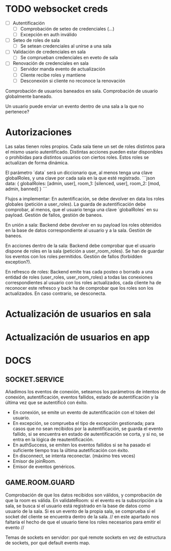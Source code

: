 # TODO websocket creds

- [ ] Autentificación
    - [ ] Comprobación de seteo de credenciales (...)
    - [ ] Excepción en auth inválido

- [ ] Seteo de roles de sala
    - [ ] Se setean credenciales al unirse a una sala
- [ ] Validación de credenciales en sala
    - [ ] Se comprueban credenciales en eveto de sala
- [ ] Renovación de credenciales en sala
    - [ ] Servidor manda evento de actualización
    - [ ] Cliente recibe roles y mantiene
    - [ ] Desconexión si cliente no reconoce la renovación

Comprobación de usuarios baneados en sala.
Comprobación de usuario globalmente baneado.

Un usuario puede enviar un evento dentro de una sala a la que no pertenece?

# Autorizaciones
Las salas tienen roles propios. Cada sala tiene un set de roles distintos para el mismo usario autentificado. Distintas acciones pueden estar disponibles o prohibidas para distintos usuarios con ciertos roles. Estos roles se actualizan de forma dinámica.

El parámetro ´data´ será un diccionario que, al menos tenga una clave globalRoles, y una clave por cada sala en la que esté registrado.
´´´json
data: {
    globalRoles: [admin, user],
    room_1: [silenced, user],
    room_2: [mod, admin, banned]
}
´´´

Flujos a implementar:
En autentificación, se debe devolver en data los roles globales (petición a user_roles).
La guarda de autentificación debe comprobar, al menos, que el usuario tenga una clave 
´globalRoles´ en su payload.
Gestión de fallos, gestión de baneos.

En unión a sala:
Backend debe devolver en su payload los roles obtenidos en la base de datos correspondiente al usuario y a la sala.
Gestión de baneos.

En acciones dentro de la sala:
Backend debe comprobar que el usuario dispone de roles en la sala (petición a user_room_roles). Se han de guardar los eventos con los roles permitidos.
Gestión de fallos (forbidden exception?).

En refresco de roles:
Backend emite tras cada posteo o borrado a una entidad de roles (user_roles, user_room_roles) a todas las conexiones correspondientes al usuario con los roles actualizados, cada cliente ha de reconocer este refresco y back ha de comprobar que los roles son los actualizados. En caso contrario, se desconecta.


# Actualización de usuarios en sala

# Actualización de usuarios en app

# DOCS
## SOCKET.SERVICE
Añadimos los eventos de conexión, seteamos los parámetros de intentos de conexión, autentificación, eventos fallidos, estado de autentificación y la última vez que se autentificó con éxito.

* En conexión, se emite un evento de autentificación con el token del usuario.
* En excepción, se comprueba el tipo de excepción gestionada; para casos que no sean recibidos por la autentificación, se guarda el evento fallido, si se encuentra en estado de autentificación se corta, y si no, se entra en la lógica de reautentificación.
* En authSuccess, se emiten los eventos fallidos si se ha pasado el suficiente tiempo tras la última autetificación con éxito.
* En disconnect, se intenta reconectar. (máximo tres veces)
* Emisor de joinRoom.
* Emisor de eventos genéricos.

## GAME.ROOM.GUARD
Comprobación de que los datos recibidos son válidos, y comprobación de que la room es válida.
En validateRoom: si el evento es la subscripción a la sala, se busca si el usuario está registrado en la base de datos como usuario de la sala. Si es un evento de la propia sala, se comprueba si el socket del cliente se encuentra dentro de la sala.
// en este apartado nos faltaría el hecho de que el usuario tiene los roles necesarios para emitir el evento //


Temas de sockets en servidor: por qué remote sockets en vez de estructura de sockets, por qué default events map. 
